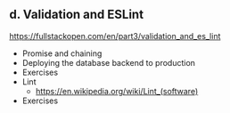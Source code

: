 ## d. Validation and ESLint
https://fullstackopen.com/en/part3/validation_and_es_lint

- Promise and chaining
- Deploying the database backend to production
- Exercises
- Lint
  - https://en.wikipedia.org/wiki/Lint_(software)
- Exercises
